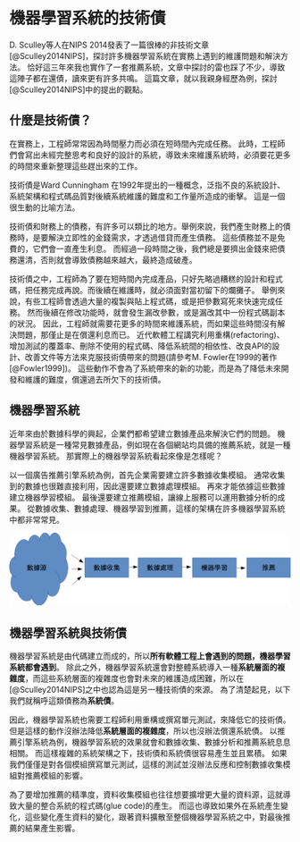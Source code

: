 # 機器學習系統的技術債

D. Sculley等人在NIPS 2014發表了一篇很棒的非技術文章[@Sculley2014NIPS]，探討許多機器學習系統在實務上遇到的維護問題和解決方法。
恰好這三年來我也實作了一套推薦系統，文章中探討的雷也踩了不少，導致這陣子都在還債，讀來更有許多共鳴。
這篇文章，就以我親身經歷為例，探討[@Sculley2014NIPS]中的提出的觀點。

## 什麼是技術債？

在實務上，工程師常常因為時間壓力而必須在短時間內完成任務。
此時，工程師們會寫出未經完整思考和良好的設計的系統，導致未來維護系統時，必須要花更多的時間來重新整理這些趕出來的工作。

技術債是Ward Cunningham 在1992年提出的一種概念，泛指不良的系統設計、系統架構和程式碼品質對後續系統維護的難度和工作量所造成的衝擊。
這是一個很生動的比喻方法。

技術債和財務上的債務，有許多可以類比的地方。舉例來說，我們產生財務上的債務時，是要解決立即性的金錢需求，才透過借貸而產生債務。
這些債務並不是免費的，它們會一直產生利息。
而經過一段時間之後，我們總是要擠出金錢來把債務還清，否則就會導致債務越來越大，最終造成破產。

技術債之中，工程師為了要在短時間內完成產品，只好先略過糟糕的設計和程式碼，把任務完成再說。而後續在維護時，就必須面對當初留下的爛攤子。
舉例來說，有些工程師會透過大量的複製與貼上程式碼，或是把參數寫死來快速完成任務。
然而後續在修改功能時，就會發生漏改參數，或是漏改其中一份程式碼副本的狀況。
因此，工程師就需要花更多的時間來維護系統，而如果這些時間沒有解決問題，那僅止是在償還利息而已。
近代軟體工程講究利用重構(refactoring)、增加測試的覆蓋率、刪除不使用的程式碼、降低系統間的相依性、改良API的設計、改善文件等方法來克服技術債帶來的問題(請參考M. Fowler在1999的著作[@Fowler1999])。
這些動作不會為了系統帶來的新的功能，而是為了降低未來開發和維護的難度，償還過去所欠下的技術債。

## 機器學習系統

近年來由於數據科學的興起，企業們都希望建立數據產品來解決它們的問題。
機器學習系統是一種常見數據產品，例如現在各個網站均具備的推薦系統，就是一種機器學習系統。
那實際上的機器學習系統看起來像是怎樣呢？

以一個廣告推薦引擎系統為例，首先企業需要建立許多數據收集模組。
通常收集到的數據也很難直接利用，因此還要建立數據處理模組。
再來才能依據這些數據建立機器學習模組。
最後還要建立推薦模組，讓線上服務可以運用數據分析的成果。
從數據收集、數據處理、機器學習到推薦，這樣的架構在許多機器學習系統中都非常常見。

![推薦系統的架構](Recommendation.png)

## 機器學習系統與技術債

機器學習系統是由代碼建立而成的，所以**所有軟體工程上會遇到的問題，機器學習系統都會遇到**。
除此之外，機器學習系統還會對整體系統導入一種**系統層面的複雜度**，而這些系統層面的複雜度也會對未來的維護造成困難，所以在[@Sculley2014NIPS]之中也認為這是另一種技術債的來源。
為了清楚起見，以下我們就稱呼這類債務為**系統債**。

因此，機器學習系統也需要工程師利用重構或撰寫單元測試，來降低它的技術債。
但是這樣的動作沒辦法降低**系統層面的複雜度**，所以也沒辦法償還系統債。
以推薦引擎系統為例，機器學習系統的效果就會和數據收集、數據分析和推薦系統息息相關。
而這樣複雜的系統架構之下，技術債和系統債很容易產生並且累積。
如果我們僅僅是對各個模組撰寫單元測試，這樣的測試並沒辦法反應和控制數據收集模組對推薦模組的影響。

為了要增加推薦的精準度，資料收集模組也往往想要擴增更大量的資料源，這就導致大量的整合系統的程式碼(glue code)的產生。
而這也導致如果外在系統產生變化，這些變化產生資料的變化，跟著資料擴散至整個機器學習系統之中，對最後推薦的結果產生影響。
